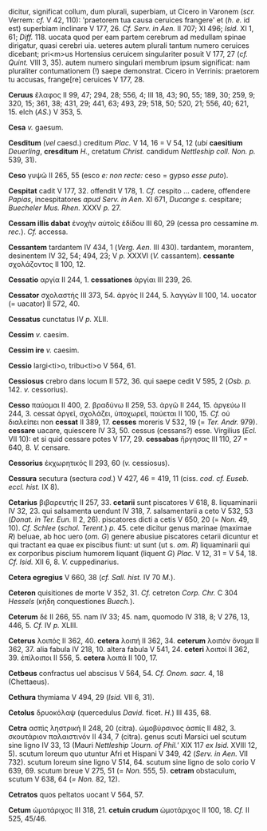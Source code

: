 dicitur, significat collum, dum plurali, superbiam, ut Cicero in Varonem
(*scr.* Verrem: *cf.* V 42, 110): 'praetorem tua causa ceruices
frangere' et (*h. e.* id est) superbiam inclinare V 177, 26. *Cf. Serv.
in Aen.* II 707; XI 496; *Isid.* XI 1, 61; *Diff.* 118. uocata quod per
eam partem cerebrum ad medullam spinae dirigatur, quasi cerebri uia.
ueteres autem plurali tantum numero ceruices dicebant; pri\<m\>us
Hortensius ceruicem singulariter posuit V 177, 27 (*cf. Quint.* VIII
3, 35). autem numero singulari membrum ipsum significat: nam pluraliter
contumationem (!) saepe demonstrat. Cicero in Verrinis: praetorem tu
accusas, frange[re] ceruices V 177, 28.

**Ceruus** ἔλαφος II 99, 47; 294, 28; 556, 4; III 18, 43; 90, 55; 189,
30; 259, 9; 320, 15; 361, 38; 431, 29; 441, 63; 493, 29; 518, 50; 520,
21; 556, 40; 621, 15. elch (*AS.*) V 353, 5.

**Cesa** *v.* gaesum.

**Cesditum** (*vel* caesd.) creditum *Plac.* V 14, 16 = V 54, 12 (*ubi*
**caesitium** *Deuerling*, **cresditum** *H.*, cretatum *Christ.*
candidum *Nettleship coll. Non. p.* 539, 31).

**Ceso** γυψῶ II 265, 55 (esco *e: non recte:* ceso = gypso *esse*
*puto*).

**Cespitat** cadit V 177, 32. offendit V 178, 1. *Cf.* cespito ...
cadere, offendere *Papias*, incespitatores *apud Serv. in Aen.* XI 671,
*Ducange s.* cespitare; *Buecheler Mus. Rhen.* XXXV *p.* 27.

**Cessam illis dabat** ἐνοχὴν αὐτοῖς ἐδίδου III 60, 29 (cessa pro
cessamine *m. rec.*). *Cf.* accessa.

**Cessantem** tardantem IV 434, 1 (*Verg. Aen.* III 430). tardantem,
morantem, desinentem IV 32, 54; 494, 23; V *p.* XXXVI (*V.* cassantem).
**cessante** σχολάζοντος II 100, 12.

**Cessatio** αργία II 244, 1. **cessationes** ἀργίαι III 239, 26.

**Cessator** σχολαστής III 373, 54. ἀργός II 244, 5. λαγγών II 100, 14.
uocator (= uacator) II 572, 40.

**Cessatus** cunctatus IV *p.* XLII.

**Cessim** *v.* caesim.

**Cessim ire** *v.* caesim.

**Cessio** largi\<ti\>o, tribu\<ti\>o V 564, 61.

**Cessiosus** crebro dans locum II 572, 36. qui saepe cedit V 595, 2
(*Osb. p.* 142. *v.* cessorius).

**Cesso** παύομαι II 400, 2. βραδύνω II 259, 53. ἀργῶ II 244, 15. ἀργεύω
II 244, 3. cessat ἀργεῖ, σχολάζει, ὑποχωρεῖ, παύεται II 100, 15. *Cf.*
οὐ διαλείπει non **cessat** II 389, 17. **cesses** moreris V 532, 19 (=
*Ter. Andr.* 979). **cessare** uacare, quiescere IV 33, 50. cessus
(cessans?) esse. Virgilius (*Ecl.* VII 10): et si quid cessare potes V
177, 29. **cessabas** ἤργησας III 110, 27 = 640, 8. *V.* censare.

**Cessorius** ἐκχωρητικός II 293, 60 (*v.* cessiosus).

**Cessura** secutura (sectura *cod.*) V 427, 46 = 419, 11 (ciss. *cod.
cf. Euseb. eccl. hist.* IX 8).

**Cetarius** βιβαρευτής II 257, 33. **cetarii** sunt piscatores V 618,
8. liquaminarii IV 32, 23. qui salsamenta uendunt IV 318, 7.
salsamentarii a ceto V 532, 53 (*Donat. in Ter. Eun.* II 2, 26).
piscatores dicti a cetis V 650, 20 (= *Non.* 49, 10). *Cf. Schlee*
(*schol. Terent.*) *p.* 45. cete dicitur genus marinae (maximae *R*)
beluae, ab hoc uero (*om. G*) genere abusiue piscatores cetarii dicuntur
et qui tractant ea quae ex piscibus fiunt: ut sunt (ut s. *om. R*)
liquaminarii qui ex corporibus piscium humorem liquant (liquent *G*)
*Plac.* V 12, 31 = V 54, 18. *Cf. Isid.* XII 6, 8. *V.* cuppedinarius.

**Cetera egregius** V 660, 38 (*cf. Sall. hist.* IV 70 *M.*).

**Ceteron** quisitiones de morte V 352, 31. *Cf.* cetreton *Corp. Chr.*
C 304 *Hessels* (κήδη conquestiones *Buech.*).

**Ceterum** δέ II 266, 55. nam IV 33; 45. nam, quomodo IV 318, 8; V 276,
13, 446, 5. *Cf.* IV *p.* XLIII.

**Ceterus** λοιπός II 362, 40. **cetera** λοιπή II 362, 34. **ceterum**
λοιπὸν ὄνομα II 362, 37. alia fabula IV 218, 10. altera fabula V 541,
24. **ceteri** λοιποί II 362, 39. ἐπίλοιποι II 556, 5. **cetera** λοιπά
II 100, 17.

**Cetbeus** confractus uel abscisus V 564, 54. *Cf. Onom. sacr.* 4, 18
(Chettaeus).

**Cethura** thymiama V 494, 29 (*Isid.* VII 6, 31).

**Cetolus** δρυοκόλαψ (quercedulus *David.* ficet. *H.*) III 435, 68.

**Cetra** ασπὶς ληστρική II 248, 20 (citra). ὠμοβύρσινος ἀσπίς II 482,
3. σκουτάριον παλαιστινόν II 434, 7 (citra). genus scuti Marsici uel
scutum sine ligno IV 33, 13 (Mauri *Nettleship 'Journ. of Phil.'* XIX
117 *ex Isid.* XVIII 12, 5). scutum loreum quo utuntur Afri et Hispani V
349, 42 (*Serv. in Aen.* VII 732). scutum loreum sine ligno V 514, 64.
scutum sine ligno de solo corio V 639, 69. scutum breue V 275, 51 (=
*Non.* 555, 5). **cetram** obstaculum, scutum V 638, 64 (*= Non.* 82,
12).

**Cetratos** quos peltatos uocant V 564, 57.

**Cetum** ὠμοτάριχος III 318, 21. **cetuin crudum** ὠμοτάριχος II 100,
18. *Cf.* II 525, 45/46.
